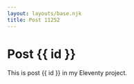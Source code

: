 ```yaml
---
layout: layouts/base.njk
title: Post 11252
---
```


# Post {{ id }}

This is post {{ id }} in my Eleventy project.
